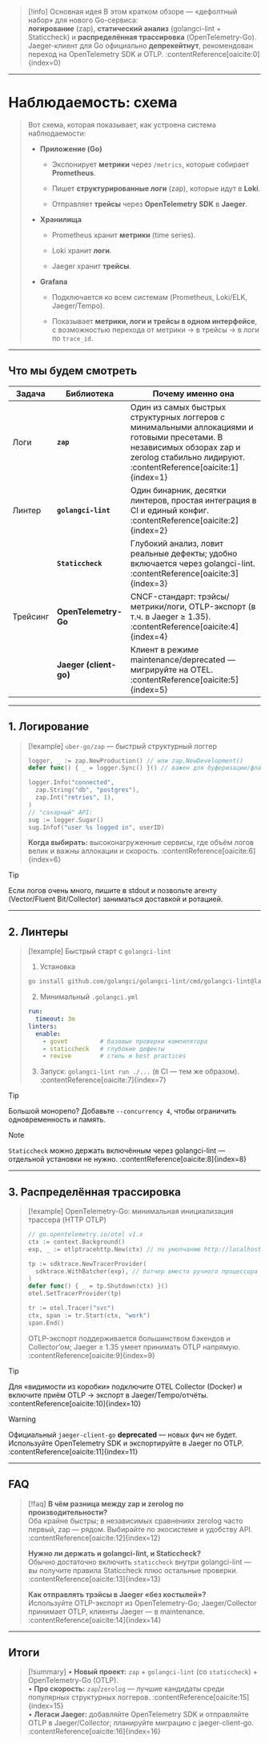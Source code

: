 > [!info] Основная идея
> В этом кратком обзоре — «дефолтный набор» для нового Go-сервиса:  
> **логирование** (zap), **статический анализ** (golangci-lint + Staticcheck) и **распределённая трассировка** (OpenTelemetry-Go).  
> Jaeger-клиент для Go официально **депрекейтнут**, рекомендован переход на OpenTelemetry SDK и OTLP. :contentReference[oaicite:0]{index=0}

---
# Наблюдаемость: схема

> Вот схема, которая показывает, как устроена система наблюдаемости:
> 
> - **Приложение (Go)**
>     
>     - Экспонирует **метрики** через `/metrics`, которые собирает **Prometheus**.
>         
>     - Пишет **структурированные логи** (zap), которые идут в **Loki**.
>         
>     - Отправляет **трейсы** через **OpenTelemetry SDK** в **Jaeger**.
>         
> - **Хранилища**
>     
>     - Prometheus хранит **метрики** (time series).
>         
>     - Loki хранит **логи**.
>         
>     - Jaeger хранит **трейсы**.
>         
> - **Grafana**
>     
>     - Подключается ко всем системам (Prometheus, Loki/ELK, Jaeger/Tempo).
>         
>     - Показывает **метрики, логи и трейсы в одном интерфейсе**, с возможностью перехода от метрики → в трейсы → в логи по `trace_id`.
>

___
## Что мы будем смотреть

| Задача   | Библиотека            | Почему именно она |
|---|---|---|
| Логи | **`zap`** | Один из самых быстрых структурных логгеров с минимальными аллокациями и готовыми пресетами. В независимых обзорах zap и zerolog стабильно лидируют. :contentReference[oaicite:1]{index=1} |
| Линтер | **`golangci-lint`** | Один бинарник, десятки линтеров, простая интеграция в CI и единый конфиг. :contentReference[oaicite:2]{index=2} |
| | **`Staticcheck`** | Глубокий анализ, ловит реальные дефекты; удобно включается через golangci-lint. :contentReference[oaicite:3]{index=3} |
| Трейсинг | **OpenTelemetry-Go** | CNCF-стандарт: трэйсы/метрики/логи, OTLP-экспорт (в т.ч. в Jaeger ≥ 1.35). :contentReference[oaicite:4]{index=4} |
| | **Jaeger (client-go)** | Клиент в режиме maintenance/deprecated — мигрируйте на OTEL. :contentReference[oaicite:5]{index=5} |

---

## 1. Логирование

> [!example] `uber-go/zap` — быстрый структурный логгер
> ```go
> logger, _ := zap.NewProduction() // или zap.NewDevelopment()
> defer func() { _ = logger.Sync() }() // важен для буферизации/флашей
> 
> logger.Info("connected",
>   zap.String("db", "postgres"),
>   zap.Int("retries", 1),
> )
> // "сахарный" API:
> sug := logger.Sugar()
> sug.Infof("user %s logged in", userID)
> ```
> **Когда выбирать:** высоконагруженные сервисы, где объём логов велик и важны аллокации и скорость. :contentReference[oaicite:6]{index=6}

> [!tip]
> Если логов очень много, пишите в stdout и позвольте агенту (Vector/Fluent Bit/Collector) заниматься доставкой и ротацией.

---

## 2. Линтеры

> [!example] Быстрый старт с `golangci-lint`
> 1) Установка  
> ```bash
> go install github.com/golangci/golangci-lint/cmd/golangci-lint@latest
> ```
> 2) Минимальный `.golangci.yml`
> ```yaml
> run:
>   timeout: 3m
> linters:
>   enable:
>     - govet         # базовые проверки компилятора
>     - staticcheck   # глубокие дефекты
>     - revive        # стиль и best practices
> ```
> 3) Запуск: `golangci-lint run ./...` (в CI — тем же образом). :contentReference[oaicite:7]{index=7}

> [!tip]
> Большой монорепо? Добавьте `--concurrency 4`, чтобы ограничить одновременность и память.

> [!note]
> `Staticcheck` можно держать включённым через golangci-lint — отдельной установки не нужно. :contentReference[oaicite:8]{index=8}

---

## 3. Распределённая трассировка

> [!example] OpenTelemetry-Go: минимальная инициализация трассера (HTTP OTLP)
> ```go
> // go.opentelemetry.io/otel v1.x
> ctx := context.Background()
> exp, _ := otlptracehttp.New(ctx) // по умолчанию http://localhost:4318/v1/traces
> 
> tp := sdktrace.NewTracerProvider(
>   sdktrace.WithBatcher(exp), // батчер вместо ручного процессора
> )
> defer func() { _ = tp.Shutdown(ctx) }()
> otel.SetTracerProvider(tp)
> 
> tr := otel.Tracer("svc")
> ctx, span := tr.Start(ctx, "work")
> span.End()
> ```
> OTLP-экспорт поддерживается большинством бэкендов и Collector’ом; Jaeger ≥ 1.35 умеет принимать OTLP напрямую. :contentReference[oaicite:9]{index=9}

> [!tip]
> Для «видимости из коробки» подключите OTEL Collector (Docker) и включите приём OTLP → экспорт в Jaeger/Tempo/отчёты. :contentReference[oaicite:10]{index=10}

> [!warning]
> Официальный `jaeger-client-go` **deprecated** — новых фич не будет. Используйте OpenTelemetry SDK и экспортируйте в Jaeger по OTLP. :contentReference[oaicite:11]{index=11}

---

## FAQ

> [!faq]
> **В чём разница между zap и zerolog по производительности?**  
> Оба крайне быстры; в независимых сравнениях zerolog часто первый, zap — рядом. Выбирайте по экосистеме и удобству API. :contentReference[oaicite:12]{index=12}
>
> **Нужно ли держать и golangci-lint, и Staticcheck?**  
> Обычно достаточно включить `staticcheck` внутри golangci-lint — вы получите правила Staticcheck плюс остальные проверки. :contentReference[oaicite:13]{index=13}
>
> **Как отправлять трэйсы в Jaeger «без костылей»?**  
> Используйте OTLP-экспорт из OpenTelemetry-Go; Jaeger/Collector принимает OTLP, клиенты Jaeger — в maintenance. :contentReference[oaicite:14]{index=14}

---

## Итоги

> [!summary]
> • **Новый проект:** `zap` + `golangci-lint` (со `staticcheck`) + OpenTelemetry-Go (OTLP).  
> • **Про скорость:** `zap`/`zerolog` — лучшие кандидаты среди популярных структурных логгеров. :contentReference[oaicite:15]{index=15}  
> • **Легаси Jaeger:** добавляйте OpenTelemetry SDK и отправляйте OTLP в Jaeger/Collector; планируйте миграцию с jaeger-client-go. :contentReference[oaicite:16]{index=16}
